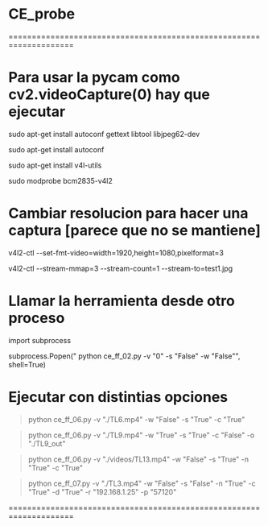 # CE_probe



====================================================================

# Para usar la pycam como cv2.videoCapture(0) hay que ejecutar

sudo apt-get install autoconf gettext libtool libjpeg62-dev

sudo apt-get install autoconf

sudo apt-get install v4l-utils

sudo modprobe bcm2835-v4l2


# Cambiar resolucion para hacer una captura [parece que no se mantiene]

v4l2-ctl --set-fmt-video=width=1920,height=1080,pixelformat=3

v4l2-ctl --stream-mmap=3 --stream-count=1 --stream-to=test1.jpg


# Llamar la herramienta desde otro proceso

import subprocess

subprocess.Popen(" python ce_ff_02.py -v \"0\" -s \"False\" -w \"False\"", shell=True)


# Ejecutar con distintias opciones

>python ce_ff_06.py -v "./TL6.mp4" -w "False" -s "True" -c "True"

>python ce_ff_06.py -v "./TL9.mp4" -w "True" -s "True" -c "False" -o "./TL9_out"

>python ce_ff_06.py -v "./videos/TL13.mp4" -w "False" -s "True" -n "True" -c "True"

>python ce_ff_07.py -v "./TL3.mp4" -w "False" -s "False" -n "True" -c "True" -d "True" -r "192.168.1.25" -p "57120"


====================================================================

